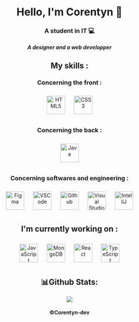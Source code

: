<h1 align="center">Hello, I'm Corentyn 👋</h1>
<h3 align="center">A student in IT 💻</h3>
<h5 align="center">A designer and a web developper </h5>

<div align="center">

## My skills : 
  
###  Concerning the front : 

  <a href="https://developer.mozilla.org/fr/docs/Web/HTML" target="_blank"><img style="margin: 10px" src="https://skillicons.dev/icons?i=html" alt="HTML5" height="50" /></a> 
  <a href="https://developer.mozilla.org/fr/docs/Web/CSS" target="_blank"><img style="margin: 10px" src="https://skillicons.dev/icons?i=css" alt="CSS3" height="50" /></a>

### Concerning the back : 

  <a href="https://www.java.com/fr/" target="_blank"><img style="margin: 10px" src="https://skillicons.dev/icons?i=java" alt="Java" height="50" /></a> 

### Concerning softwares and engineering : 

  <a href="https://figma.com" target="_blank"><img style="margin: 10px" src="https://skillicons.dev/icons?i=figma" alt="Figma" height="50" /></a> 
  <a href="https://www.w3schools.com/css/" target="_blank"><img style="margin: 10px" src="https://skillicons.dev/icons?i=vscode" alt="VSCode" height="50" /></a>
  <a href="https://github.com" target="_blank"><img style="margin: 10px" src="https://skillicons.dev/icons?i=github" alt="Github" height="50" /></a>
  <a href="https://www.w3schools.com/css/" target="_blank"><img style="margin: 10px" src="https://skillicons.dev/icons?i=visualstudio" alt="Visual Studio" height="50" /></a>
  <a href="https://www.jetbrains.com/fr-fr/idea/" target="_blank"><img style="margin: 10px" src="https://skillicons.dev/icons?i=idea" alt="IntelliJ" height="50" /></a>

## I'm currently working on : 

  <a href="https://www.javascript.com/" target="_blank"><img style="margin: 10px" src="https://skillicons.dev/icons?i=js" alt="JavaScript" height="50" /></a>
  <a href="https://www.mongodb.com" target="_blank"><img style="margin: 10px" src="https://skillicons.dev/icons?i=mongodb" alt="MongoDB" height="50" /></a>
  <a href="https://react.dev/" target="_blank"><img style="margin: 10px" src="https://skillicons.dev/icons?i=react" alt="React" height="50" /></a>
  <a href="https://www.typescriptlang.org/" target="_blank"><img style="margin: 10px" src="https://skillicons.dev/icons?i=ts" alt="TypeScript" height="50" /></a>

## 📊Github Stats:
<img align="center" src="https://github-readme-stats.vercel.app/api?username=Corentyn-dev&show_icons=true&theme=radical"/>

<h4>
  <a>©Corentyn-dev</a>
</h4>

</div>
